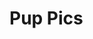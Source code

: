 # Pup Pics

<!-- ## For the live version, click [here](http://wtfsimte.com). -->

<!-- ## Overview
Pup Pics is like instagram for dogs! Users can browse through photos of dogs, create an account to post their own pup pics and more. -->

<!-- ## Setup:

* `Fork` and `clone` this repository.
* `cd` into the project directory.
* Run `yarn`.
* Copy the `env.example` file to a new file called `.env` and fill in the environmental variables.
* Start the server with `nodemon`.
* Start the web dev server with `yarn start`. In your browser, open `http://localhost:3000`. -->

<!-- ## Current Features:
- browse through photos (with or without logging in)
- create a profile(s) and upload photos
- display a recipe at random -->

<!-- ## Upcoming Features:
- connect to a third party API to help users find new recipes -->

<!-- ## Tech:
I used many technologies when making this project including but not limited to: React | JavaScript(ES6) | NodeJS | ExpressJS | Massive | PostgreSQL | Sass  -->

<!-- ## Preview
![Landing Page](https://github.com/melodymennen/personal-project/blob/master/assets/landing%20page-wtfsimte.com.png)

![All Recipes Page](https://github.com/melodymennen/personal-project/blob/master/assets/all%20recipes-wtfsimte.com.png)

![Add/Edit Recipe Page](https://github.com/melodymennen/personal-project/blob/master/assets/edit%20recipe-wtfsimte.com.png)

![Recipe Page](https://github.com/melodymennen/personal-project/blob/master/assets/recipe-wtfsimte.com.png) -->